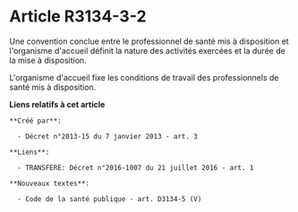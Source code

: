 # Article R3134-3-2

Une convention conclue entre le professionnel de santé mis à disposition et l'organisme d'accueil définit la nature des
activités exercées et la durée de la mise à disposition.

L'organisme d'accueil fixe les conditions de travail des professionnels de santé mis à disposition.

**Liens relatifs à cet article**

	**Créé par**:

	  - Décret n°2013-15 du 7 janvier 2013 - art. 3

	**Liens**:

	  - TRANSFERE: Décret n°2016-1007 du 21 juillet 2016 - art. 1

	**Nouveaux textes**:

	  - Code de la santé publique - art. D3134-5 (V)
